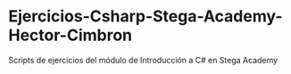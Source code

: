 # Ejercicios-Csharp-Stega-Academy-Hector-Cimbron
Scripts de ejercicios del módulo de Introducción a C# en Stega Academy
